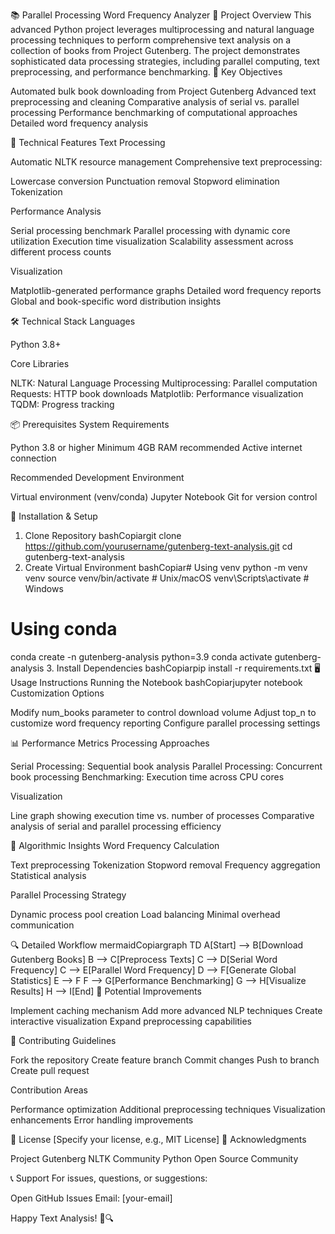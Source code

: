 📚 Parallel Processing Word Frequency Analyzer
🌟 Project Overview
This advanced Python project leverages multiprocessing and natural language processing techniques to perform comprehensive text analysis on a collection of books from Project Gutenberg. The project demonstrates sophisticated data processing strategies, including parallel computing, text preprocessing, and performance benchmarking.
🎯 Key Objectives

Automated bulk book downloading from Project Gutenberg
Advanced text preprocessing and cleaning
Comparative analysis of serial vs. parallel processing
Performance benchmarking of computational approaches
Detailed word frequency analysis

🚀 Technical Features
Text Processing

Automatic NLTK resource management
Comprehensive text preprocessing:

Lowercase conversion
Punctuation removal
Stopword elimination
Tokenization



Performance Analysis

Serial processing benchmark
Parallel processing with dynamic core utilization
Execution time visualization
Scalability assessment across different process counts

Visualization

Matplotlib-generated performance graphs
Detailed word frequency reports
Global and book-specific word distribution insights

🛠 Technical Stack
Languages

Python 3.8+

Core Libraries

NLTK: Natural Language Processing
Multiprocessing: Parallel computation
Requests: HTTP book downloads
Matplotlib: Performance visualization
TQDM: Progress tracking

📦 Prerequisites
System Requirements

Python 3.8 or higher
Minimum 4GB RAM recommended
Active internet connection

Recommended Development Environment

Virtual environment (venv/conda)
Jupyter Notebook
Git for version control

🔧 Installation & Setup
1. Clone Repository
bashCopiargit clone https://github.com/yourusername/gutenberg-text-analysis.git
cd gutenberg-text-analysis
2. Create Virtual Environment
bashCopiar# Using venv
python -m venv venv
source venv/bin/activate  # Unix/macOS
venv\Scripts\activate     # Windows

# Using conda
conda create -n gutenberg-analysis python=3.9
conda activate gutenberg-analysis
3. Install Dependencies
bashCopiarpip install -r requirements.txt
🖥 Usage Instructions
Running the Notebook
bashCopiarjupyter notebook
Customization Options

Modify num_books parameter to control download volume
Adjust top_n to customize word frequency reporting
Configure parallel processing settings

📊 Performance Metrics
Processing Approaches

Serial Processing: Sequential book analysis
Parallel Processing: Concurrent book processing
Benchmarking: Execution time across CPU cores

Visualization

Line graph showing execution time vs. number of processes
Comparative analysis of serial and parallel processing efficiency

🧠 Algorithmic Insights
Word Frequency Calculation

Text preprocessing
Tokenization
Stopword removal
Frequency aggregation
Statistical analysis

Parallel Processing Strategy

Dynamic process pool creation
Load balancing
Minimal overhead communication

🔍 Detailed Workflow
mermaidCopiargraph TD
    A[Start] --> B[Download Gutenberg Books]
    B --> C[Preprocess Texts]
    C --> D[Serial Word Frequency]
    C --> E[Parallel Word Frequency]
    D --> F[Generate Global Statistics]
    E --> F
    F --> G[Performance Benchmarking]
    G --> H[Visualize Results]
    H --> I[End]
🚧 Potential Improvements

Implement caching mechanism
Add more advanced NLP techniques
Create interactive visualization
Expand preprocessing capabilities

🤝 Contributing Guidelines

Fork the repository
Create feature branch
Commit changes
Push to branch
Create pull request

Contribution Areas

Performance optimization
Additional preprocessing techniques
Visualization enhancements
Error handling improvements

📜 License
[Specify your license, e.g., MIT License]
🙏 Acknowledgments

Project Gutenberg
NLTK Community
Python Open Source Community

📞 Support
For issues, questions, or suggestions:

Open GitHub Issues
Email: [your-email]

Happy Text Analysis! 📖🔍
